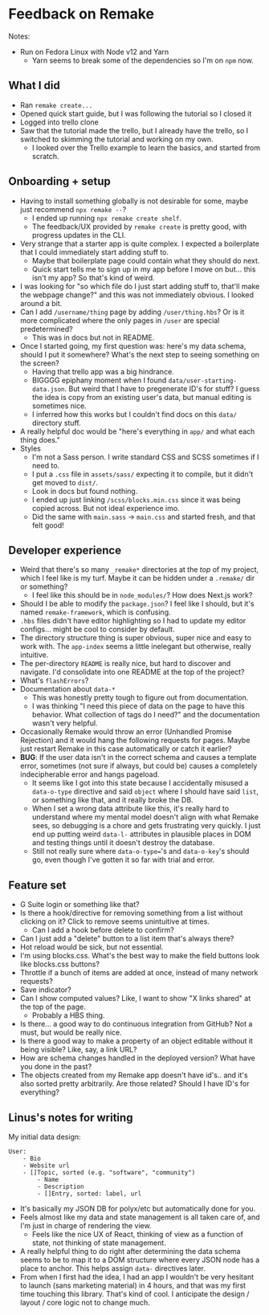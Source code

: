 # Feedback on Remake

Notes:

- Run on Fedora Linux with Node v12 and Yarn
    - Yarn seems to break some of the dependencies so I'm on `npm` now.

## What I did

- Ran `remake create...`
- Opened quick start guide, but I was following the tutorial so I closed it
- Logged into trello clone
- Saw that the tutorial made the trello, but I already have the trello, so I switched to skimming the tutorial and working on my own.
    - I looked over the Trello example to learn the basics, and started from scratch.

## Onboarding + setup

- Having to install something globally is not desirable for some, maybe just recommend `npx remake --`?
    - I ended up running `npx remake create shelf`.
    - The feedback/UX provided by `remake create` is pretty good, with progress updates in the CLI.
- Very strange that a starter app is quite complex. I expected a boilerplate that I could immediately start adding stuff to.
    - Maybe that boilerplate page could contain what they should do next.
    - Quick start tells me to sign up in my app before I move on but... this isn't my app? So that's kind of weird.
- I was looking for "so which file do I just start adding stuff to, that'll make the webpage change?" and this was not immediately obvious. I looked around a bit.
- Can I add `/username/thing` page by adding `/user/thing.hbs`? Or is it more complicated where the only pages in `/user` are special predetermined?
    - This was in docs but not in README.
- Once I started going, my first question was: here's my data schema, should I put it somewhere? What's the next step to seeing something on the screen?
    - Having that trello app was a big hindrance.
    - BIGGGG epiphany moment when I found `data/user-starting-data.json`. But weird that I have to pregenerate ID's for stuff? I guess the idea is copy from an existing user's data, but manual editing is sometimes nice.
    - I inferred how this works but I couldn't find docs on this `data/` directory stuff.
- A really helpful doc would be "here's everything in `app/` and what each thing does."
- Styles
    - I'm not a Sass person. I write standard CSS and SCSS sometimes if I need to.
    - I put a `.css` file in `assets/sass/` expecting it to compile, but it didn't get moved to `dist/`.
    - Look in docs but found nothing.
    - I ended up just linking `/scss/blocks.min.css` since it was being copied across. But not ideal experience imo.
    - Did the same with `main.sass` -> `main.css` and started fresh, and that felt good!

## Developer experience

- Weird that there's so many `_remake*` directories at the _top_ of my project, which I feel like is my turf. Maybe it can be hidden under a `.remake/` dir or something?
    - I feel like this should be in `node_modules/`? How does Next.js work?
- Should I be able to modify the `package.json`? I feel like I should, but it's named `remake-framework`, which is confusing.
- `.hbs` files didn't have editor highlighting so I had to update my editor configs... might be cool to consider by default.
- The directory structure thing is super obvious, super nice and easy to work with. The `app-index` seems a little inelegant but otherwise, really intuitive.
- The per-directory `README` is really nice, but hard to discover and navigate. I'd consolidate into one README at the top of the project?
- What's `flashErrors`?
- Documentation about `data-*`
    - This was honestly pretty tough to figure out from documentation.
    - I was thinking "I need this piece of data on the page to have this behavior. What collection of tags do I need?" and the documentation wasn't very helpful.
- Occasionally Remake would throw an error (Unhandled Promise Rejection) and it would hang the following requests for pages. Maybe just restart Remake in this case automatically or catch it earlier?
- **BUG**: If the user data isn't in the correct schema and causes a template error, sometimes (not sure if always, but could be) causes a completely indecipherable error and hangs pageload.
    - It seems like I got into this state because I accidentally misused a `data-o-type` directive and said `object` where I should have said `list`, or something like that, and it really broke the DB.
    - When I set a wrong data attribute like this, it's really hard to understand where my mental model doesn't align with what Remake sees, so debugging is a chore and gets frustrating very quickly. I just end up putting weird `data-l-` attributes in plausible places in DOM and testing things until it doesn't destroy the database.
    - Still not really sure where `data-o-type=`'s and `data-o-key`'s should go, even though I've gotten it so far with trial and error.

## Feature set

- G Suite login or something like that?
- Is there a hook/directive for removing something from a list without clicking on it? Click to remove seems unintuitive at times.
    - Can I add a hook before delete to confirm?
- Can I just add a "delete" button to a list item that's always there?
- Hot reload would be sick, but not essential.
- I'm using blocks.css. What's the best way to make the field buttons look like blocks.css buttons?
- Throttle if a bunch of items are added at once, instead of many network requests?
- Save indicator?
- Can I show computed values? Like, I want to show "X links shared" at the top of the page.
    - Probably a HBS thing.
- Is there... a good way to do continuous integration from GitHub? Not a must, but would be really nice.
- Is there a good way to make a property of an object editable without it being visible? Like, say, a link URL?
- How are schema changes handled in the deployed version? What have you done in the past?
- The objects created from my Remake app doesn't have id's.. and it's also sorted pretty arbitrarily. Are those related? Should I have ID's for everything?

## Linus's notes for writing

My initial data design:

```
User:
    - Bio
    - Website url
    - []Topic, sorted (e.g. "software", "community")
        - Name
        - Description
        - []Entry, sorted: label, url
```

- It's basically my JSON DB for polyx/etc but automatically done for you.
- Feels almost like my data and state management is all taken care of, and I'm just in charge of rendering the view.
    - Feels like the nice UX of React, thinking of view as a function of state, not thinking of state management.
- A really helpful thing to do right after determining the data schema seems to be to map it to a DOM structure where every JSON node has a place to anchor. This helps assign `data-` directives later.
- From when I first had the idea, I had an app I wouldn't be very hesitant to launch (sans marketing material) in 4 hours, and that was my first time touching this library. That's kind of cool. I anticipate the design / layout / core logic not to change much.
